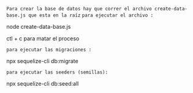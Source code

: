 `Para crear la base de datos hay que correr el archivo create-data-base.js que esta en la raíz`
`para ejecutar el archivo :`

node create-data-base.js

ctl + c para matar el proceso

`para ejecutar las migraciones :`

npx sequelize-cli db:migrate

`para ejecutar las seeders (semillas):`

npx sequelize-cli db:seed:all
